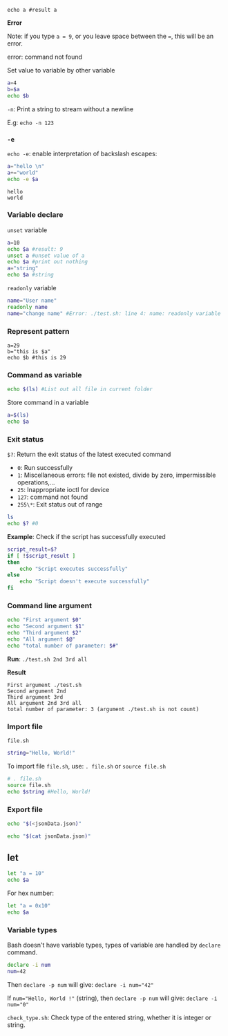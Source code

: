 ```shell
echo a #result a
```

**Error**

Note: if you type ``a = 9``, or you leave space between the ``=``, this will be an error.

error: command not found

Set value to variable by other variable

```sh
a=4
b=$a
echo $b
```

``-n``: Print a string to stream without a newline

E.g: ``echo -n 123``

### ``-e``

``echo -e``: enable interpretation of backslash escapes:

```sh
a="hello \n"
a+="world"
echo -e $a
```
```
hello
world
```

### Variable declare

``unset`` variable

```sh
a=10
echo $a #result: 9
unset a #unset value of a
echo $a #print out nothing
a="string"
echo $a #string
```

``readonly`` variable

```sh
name="User name"
readonly name
name="change name" #Error: ./test.sh: line 4: name: readonly variable
```

### Represent pattern

```shell
a=29
b="this is $a"
echo $b #this is 29
```

### Command as variable

```sh
echo $(ls) #List out all file in current folder
```

Store command in a variable

```sh
a=$(ls)
echo $a
```

### Exit status

``$?``: Return the exit status of the latest executed command

* ``0``: Run successfully
* ``1``: Miscellaneous errors: file not existed, divide by zero, impermissible operations,...
* ``25``:	Inappropriate ioctl for device
* ``127``: command not found
* ``255\*``: Exit status out of range

```sh
ls
echo $? #0
```

**Example**: Check if the script has successfully executed

```sh
script_result=$?
if [ !$script_result ] 
then
    echo "Script executes successfully"
else
    echo "Script doesn't execute successfully"
fi
```

### Command line argument

```sh
echo "First argument $0"
echo "Second argument $1"
echo "Third argument $2"
echo "All argument $@"
echo "total number of parameter: $#"
```

**Run**: ``./test.sh 2nd 3rd all``

**Result**

```
First argument ./test.sh
Second argument 2nd
Third argument 3rd
All argument 2nd 3rd all
total number of parameter: 3 (argument ./test.sh is not count)
```

### Import file

``file.sh``

```sh
string="Hello, World!"
```

To import file ``file.sh``, use: ``. file.sh`` or ``source file.sh``

```sh
# . file.sh
source file.sh
echo $string #Hello, World!
```

### Export file

```sh
echo "$(<jsonData.json)"
```

```sh
echo "$(cat jsonData.json)"
```

## let

```sh
let "a = 10"
echo $a
```

For hex number:

```sh
let "a = 0x10"
echo $a
```

### Variable types

Bash doesn't have variable types, types of variable are handled by ``declare`` command.

```sh
declare -i num
num=42
```

Then ``declare -p num`` will give: ``declare -i num="42"``

If ``num="Hello, World !"`` (string), then ``declare -p num`` will give: ``declare -i num="0"``

``check_type.sh``: Check type of the entered string, whether it is integer or string.
